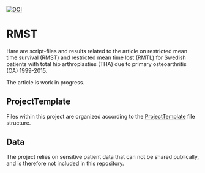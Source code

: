 [![DOI](https://zenodo.org/badge/187520087.svg)](https://zenodo.org/badge/latestdoi/187520087)

# RMST

Hare are script-files and results related to the article on restricted mean time survival (RMST) and restricted mean time lost (RMTL) for Swedish patients with total hip arthroplasties (THA) due to primary osteoarthritis (OA) 1999-2015.

The article is work in progress.

## ProjectTemplate

Files within this project are organized according to the [ProjectTemplate](http://projecttemplate.net/) file structure.

## Data

The project relies on sensitive patient data that can not be shared publically, and is therefore not included in this repository.
